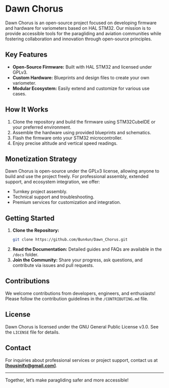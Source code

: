 # Dawn Chorus

Dawn Chorus is an open-source project focused on developing firmware and hardware for variometers based on HAL STM32. Our mission is to provide accessible tools for the paragliding and aviation communities while fostering collaboration and innovation through open-source principles.

## Key Features
- **Open-Source Firmware:** Built with HAL STM32 and licensed under GPLv3.
- **Custom Hardware:** Blueprints and design files to create your own variometer.
- **Modular Ecosystem:** Easily extend and customize for various use cases.

## How It Works
1. Clone the repository and build the firmware using STM32CubeIDE or your preferred environment.
2. Assemble the hardware using provided blueprints and schematics.
3. Flash the firmware onto your STM32 microcontroller.
4. Enjoy precise altitude and vertical speed readings.

## Monetization Strategy
Dawn Chorus is open-source under the GPLv3 license, allowing anyone to build and use the project freely. For professional assembly, extended support, and ecosystem integration, we offer:
- Turnkey project assembly.
- Technical support and troubleshooting.
- Premium services for customization and integration.

## Getting Started
1. **Clone the Repository:**
   ```bash
   git clone https://github.com/Bun4un/Dawn_Chorus.git
   ```
2. **Read the Documentation:** Detailed guides and FAQs are available in the `/docs` folder.
3. **Join the Community:** Share your progress, ask questions, and contribute via issues and pull requests.

## Contributions
We welcome contributions from developers, engineers, and enthusiasts! Please follow the contribution guidelines in the `/CONTRIBUTING.md` file.

## License
Dawn Chorus is licensed under the GNU General Public License v3.0. See the `LICENSE` file for details.

## Contact
For inquiries about professional services or project support, contact us at **[housinifx@gmail.com]**.

---

Together, let’s make paragliding safer and more accessible!

